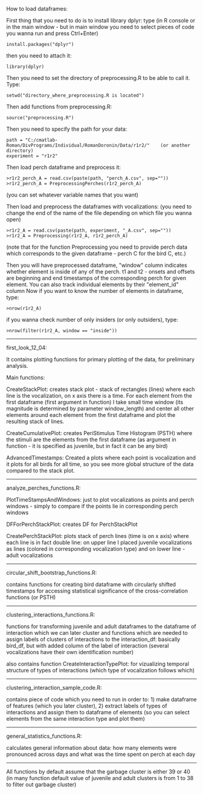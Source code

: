 How to load dataframes:

First thing that you need to do is to install library dplyr:
type (in R console or in the main window - but in main window you need to select pieces of code you wanna run and press Ctrl+Enter)
```
install.packages("dplyr")
```
then you need to attach it:
```
library(dplyr)
```
Then you need to set the directory of preprocessing.R to be able to call it. Type:
```
setwd("directory_where_preprocessing.R is located")   
```

Then add functions from preprocessing.R:
```
source("preprocessing.R")
```
Then you need to specify the path for your data:
```
path = "C:/cmatlab-Roman/DivPrograms/Individual/RomanDoronin/Data/r1r2/"    (or another directory)
experiment = "r1r2"
```
Then load perch dataframe and preprocess it:
```
>r1r2_perch_A = read.csv(paste(path, "perch_A.csv", sep=""))
>r1r2_perch_A = PreprocessingPerches(r1r2_perch_A)
```
(you can set whatever variable names that you want)
 
Then load and preprocess the dataframes with vocalizations: (you need to change the end of the name of the file depending on which file you wanna open)
```
>r1r2_A = read.csv(paste(path, experiment, "_A.csv", sep=""))
>r1r2_A = Preprocessing(r1r2_A, r1r2_perch_A)
```
(note that for the function Preprocessing you need to provide perch data which corresponds to the given dataframe - perch C for the bird C, etc.)

Then you will have preprocessed dataframe, "window" column indicates whether element is inside of any of the perch. t1 and t2 - onsets and offsets are beginning and end timestamps of the corresponding perch for given element. You can also track individual elements by their "element_id" column
Now if you want to know the number of elements in dataframe, type:
```
>nrow(r1r2_A)
```
if you wanna check number of only insiders (or only outsiders), type:
```
>nrow(filter(r1r2_A, window == "inside"))
```
--------------------------------------------


first_look_12_04:

It contains plotting functions for primary plotting of the data, for preliminary analysis.

Main functions:

CreateStackPlot: creates stack plot - stack of rectangles (lines) where each line is the vocalization, on x axis there is a time. For each element from the first dataframe (first argument in function) I take small time window (its magnitude is determined by parameter window_length) and center all other elements around each element from the first dataframe and plot the resulting stack of lines.

CreateCumulativePlot: creates PeriStimulus Time Histogram (PSTH) where the stimuli are the elements from the first dataframe (as argument in function - it is specified as juvenile, but in fact it can be any bird)

AdvancedTimestamps: Created a plots where each point is vocalization and it plots for all birds for all time, so you see more global structure of the data compared to the stack plot.

------

analyze_perches_functions.R:

PlotTimeStampsAndWindows: just to plot vocalizations as points and perch windows - simply to compare if the points lie in corresponding perch windows

DFForPerchStackPlot: creates DF for PerchStackPlot

CreatePerchStackPlot: plots stack of perch lines (time is on x axis) where each line is in fact double line: on upper line I placed juvenile vocalizations as lines (colored in corresponding vocalization type) and on lower line - adult vocalizations

------

circular_shift_bootstrap_functions.R:

contains functions for creating bird dataframe with circularly shifted timestamps for accessing statistical significance of the cross-correlation functions (or PSTH)

------

clustering_interactions_functions.R:

functions for transforming juvenile and adult dataframes to the dataframe of interaction which we can later cluster
and functions which are needed to assign labels of clusters of interactions to the interaction_df: basically bird_df, but with added column of the label of interaction (several vocalizations have their own identification number)

also contains function CreateInteractionTypePlot: for vizualizing temporal structure of types of interactions (which type of vocalization follows which)

------

clustering_interaction_sample_code.R:

contains piece of code which you need to run in order to: 1) make dataframe of features (which you later cluster), 2) extract labels of types of interactions and assign them to dataframe of elements (so you can select elements from the same interaction type and plot them)

------

general_statistics_functions.R:

calculates general information about data: how many elements were pronounced across days and what was the time spent on perch at each day

------







All functions by default assume that the garbage cluster is either 39 or 40 (in many function default value of juvenile and adult clusters is from 1 to 38 to filter out garbage cluster)
